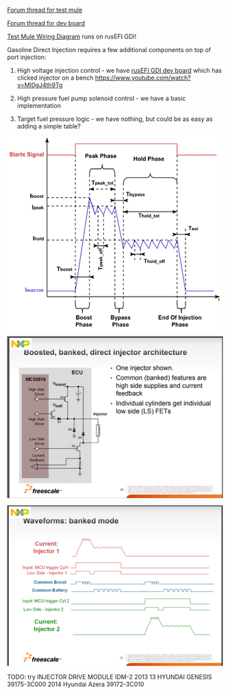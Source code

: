 

[Forum thread for test mule](https://rusefi.com/forum/viewtopic.php?f=3&t=1631)

[Forum thread for dev board](https://rusefi.com/forum/viewtopic.php?f=4&t=1337)

[Test Mule Wiring Diagram](VolkswagenPassatB6) runs on rusEFI GDI!

Gasoline Direct Injection requires a few additional components on top of port injection:
1) High voltage injection control - we have [rusEFI GDI dev board](MC33816-PT2001-dev-board) which has clicked injector on a bench https://www.youtube.com/watch?v=MI0gJ4th9Tg

2) High pressure fuel pump solenoid control - we have a basic implementation

3) Target fuel pressure logic - we have nothing, but could be as easy as adding a simple table?


![x](./OEM-Docs/NXP/pulse-variables.jpg)

![x](./OEM-Docs/NXP/WBNR_FTF12_AUT_F0098.pdf_page59.png)

![x](./OEM-Docs/NXP/WBNR_FTF12_AUT_F0098.pdf_page72.png)


TODO: try INJECTOR DRIVE MODULE IDM-2
2013 13 HYUNDAI GENESIS 
39175-3C000
2014 Hyundai Azera
39172-3С010